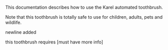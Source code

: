 
This documentation describes how to use the Karel automated toothbrush.

Note that this toothbrush is totally safe to use for children, adults, pets and wildlife.

newline added

this toothbrush requires [must have more info]